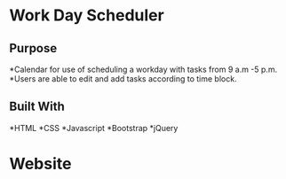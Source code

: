 # Work Day Scheduler

## Purpose
*Calendar for use of scheduling a workday with tasks from 9 a.m -5 p.m.  
*Users are able to edit and add tasks according to time block.

## Built With
*HTML
*CSS
*Javascript 
*Bootstrap
*jQuery

# Website
